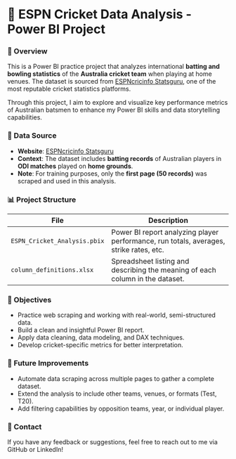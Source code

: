 # 🏏 ESPN Cricket Data Analysis - Power BI Project

### 📌 Overview

This is a Power BI practice project that analyzes international **batting and bowling statistics** of the **Australia cricket team** when playing at home venues. The dataset is sourced from [ESPNcricinfo Statsguru](https://stats.espncricinfo.com/ci/engine/stats/index.html), one of the most reputable cricket statistics platforms.

Through this project, I aim to explore and visualize key performance metrics of Australian batsmen to enhance my Power BI skills and data storytelling capabilities.

### 🧾 Data Source

* **Website**: [ESPNcricinfo Statsguru](https://stats.espncricinfo.com/ci/engine/stats/index.html?class=2;home_or_away=1;team=2;template=results;type=batting)
* **Context**: The dataset includes **batting records** of Australian players in **ODI matches** played on **home grounds**.
* **Note**: For training purposes, only the **first page (50 records)** was scraped and used in this analysis.

### 📊 Project Structure

| File                         | Description                                                                                  |
| ---------------------------- | -------------------------------------------------------------------------------------------- |
| `ESPN_Cricket_Analysis.pbix` | Power BI report analyzing player performance, run totals, averages, strike rates, etc.       |
| `column_definitions.xlsx`    | Spreadsheet listing and describing the meaning of each column in the dataset.                |

### 🎯 Objectives

* Practice web scraping and working with real-world, semi-structured data.
* Build a clean and insightful Power BI report.
* Apply data cleaning, data modeling, and DAX techniques.
* Develop cricket-specific metrics for better interpretation.

### 📌 Future Improvements

* Automate data scraping across multiple pages to gather a complete dataset.
* Extend the analysis to include other teams, venues, or formats (Test, T20).
* Add filtering capabilities by opposition teams, year, or individual player.

### 📧 Contact

If you have any feedback or suggestions, feel free to reach out to me via GitHub or LinkedIn!
